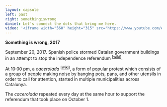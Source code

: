```yaml
---
layout: capsule
left: past
right: somethingiswrong
daniel: Let's connect the dots that bring me here.
video: '<iframe width="560" height="315" src="https://www.youtube.com/embed/sl2VxV1OF_k" frameborder="0" allow="accelerometer; autoplay; encrypted-media; gyroscope; picture-in-picture" allowfullscreen></iframe>'
---
```

**Something is wrong, 2017**

September 20, 2017. Spanish police stormed Catalan government buildings in an attempt to stop the independence referendum <sup>[<a href="https://en.wikipedia.org/wiki/2017_Catalan_independence_referendum">wiki</a>]</sup>.

At 10:00 pm, a *cacerolada* <sup>[<a href="https://en.wikipedia.org/wiki/Cacerolazo">wiki</a>]</sup>, a form of popular protest which consists of a group of people making noise by banging pots, pans, and other utensils in order to call for attention, started in multiple municipalities across Catalunya.

The *cacerolada* repeated every day at the same hour to support the referendum that took place on October 1.